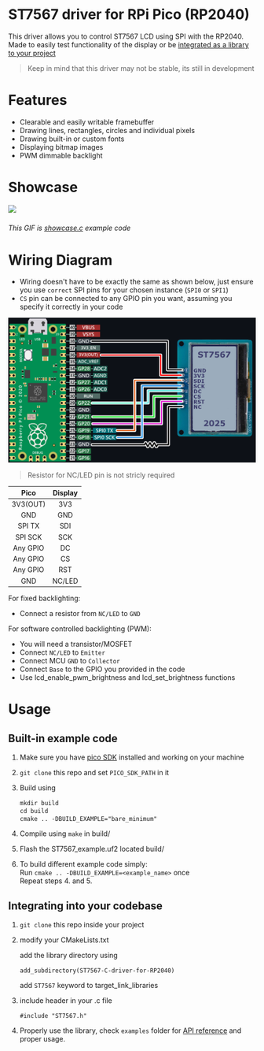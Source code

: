 # ST7567 driver for RPi Pico (RP2040)
This driver allows you to control ST7567 LCD using SPI with the RP2040. Made to easily test functionality of the display or be [integrated as a library to your project](#integrating-into-your-codebase)

> Keep in mind that this driver may not be stable, its still in development

# Features
- Clearable and easily writable framebuffer 
- Drawing lines, rectangles, circles and individual pixels
- Drawing built-in or custom fonts
- Displaying bitmap images
- PWM dimmable backlight

# Showcase
<img src="images/showcase.gif" width="300"/>

###### This GIF is [showcase.c](examples/showcase.c) example code

# Wiring Diagram
- Wiring doesn't have to be exactly the same as shown below, just ensure you use `correct` SPI pins for your chosen instance (`SPI0` or `SPI1`)
- `CS` pin can be connected to any GPIO pin you want, assuming you specify it correctly in your code


<img src="images/wiringDiagram.png" width="550"/>  

> Resistor for NC/LED pin is not stricly required 

| Pico | Display |
| :------: |:----:|
| 3V3(OUT) | 3V3 |
| GND | GND |
| SPI TX | SDI |
| SPI SCK | SCK |
| Any GPIO | DC |
| Any GPIO | CS |
| Any GPIO | RST |
| GND | NC/LED |  


For fixed backlighting:  
- Connect a resistor from `NC/LED` to `GND`  

For software controlled backlighting (PWM):  
- You will need a transistor/MOSFET  
- Connect `NC/LED` to `Emitter`  
- Connect MCU `GND` to `Collector`  
- Connect `Base` to the GPIO you provided in the code  
- Use lcd_enable_pwm_brightness and lcd_set_brightness functions

# Usage

## Built-in example code
1. Make sure you have [pico SDK](https://github.com/raspberrypi/pico-sdk) installed and working on your machine
2. `git clone` this repo and set `PICO_SDK_PATH` in it
3. Build using

    ```
    mkdir build
    cd build
    cmake .. -DBUILD_EXAMPLE="bare_minimum"
    ```

4. Compile using `make` in build/
5. Flash the ST7567_example.uf2 located build/ 

6. To build different example code simply:  
    Run `cmake .. -DBUILD_EXAMPLE=<example_name>` once   
    Repeat steps 4. and 5.

## Integrating into your codebase
1. `git clone` this repo inside your project

2. modify your CMakeLists.txt 

    add the library directory using
    ``` 
    add_subdirectory(ST7567-C-driver-for-RP2040)
    ```
    add `ST7567` keyword to target_link_libraries

3. include header in your .c file
    ```
    #include "ST7567.h"
    ```

4. Properly use the library, check `examples` folder for [API reference](examples/README.md) and proper usage.
